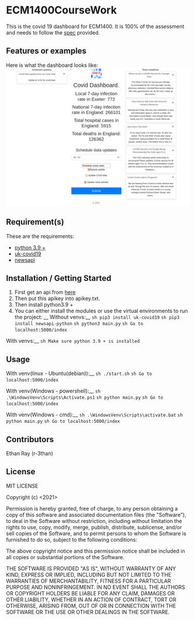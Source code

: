 # ECM1400CourseWork

This is the covid 19 dashboard for ECM1400. It is 100% of the assessment and needs to follow the [spec](https://github.com/r-3than/ECM1400CourseWork/blob/13ffd0a71cb45845f973258022094663d4f85d0d/CA-specification.pdf) provided.

## Features or examples

Here is what the dashboard looks like:
![Dash board photo](https://github.com/r-3than/ECM1400CourseWork/blob/3c38741270c0561ecaa0d0468866896806a4aa02/exampleDashboard.png)

## Requirement(s)

These are the requirements:
+ [python 3.9 +](www.python.org/downloads/release/python-399)
+ [uk-covid19](https://github.com/publichealthengland/coronavirus-dashboard-api-python-sdk)
+ [newsapi](https://newsapi.org/docs/client-libraries/python)

## Installation / Getting Started

1. First get an api from [here](https://newsapi.org/register)
2. Then put this apikey into apikey.txt.
3. Then install python3.9 +
4. You can either install the modules or use the virtual environments to run the project:
__
Without venvs:__
    ```sh pip3 install uk-covid19```
    ```sh pip3 install newsapi-python```
    ```sh python3 main.py```
    ```sh Go to localhost:5000/index```

With venvs:__
    ```sh Make sure python 3.9 + is installed```
## Usage

With venv(linux - Ubuntu(debian)):__
    ```sh ./start.sh```
    ```sh Go to localhost:5000/index```

With venv(Windows - powershell):__
    ```sh .\WindowsVenv\Scripts\Activate.ps1```
    ```sh python main.py```
    ```sh Go to localhost:5000/index```

With venv(Windows - cmd):__
    ```sh .\WindowsVenv\Scripts\activate.bat```
    ```sh python main.py```
    ```sh Go to localhost:5000/index```
## Contributors

Ethan Ray (r-3than)

## License

MIT LICENSE

Copyright (c) <2021> <Ethan Ray>

Permission is hereby granted, free of charge, to any person obtaining a copy
of this software and associated documentation files (the "Software"), to deal
in the Software without restriction, including without limitation the rights
to use, copy, modify, merge, publish, distribute, sublicense, and/or sell
copies of the Software, and to permit persons to whom the Software is
furnished to do so, subject to the following conditions:

The above copyright notice and this permission notice shall be included in all
copies or substantial portions of the Software.

THE SOFTWARE IS PROVIDED "AS IS", WITHOUT WARRANTY OF ANY KIND, EXPRESS OR
IMPLIED, INCLUDING BUT NOT LIMITED TO THE WARRANTIES OF MERCHANTABILITY,
FITNESS FOR A PARTICULAR PURPOSE AND NONINFRINGEMENT. IN NO EVENT SHALL THE
AUTHORS OR COPYRIGHT HOLDERS BE LIABLE FOR ANY CLAIM, DAMAGES OR OTHER
LIABILITY, WHETHER IN AN ACTION OF CONTRACT, TORT OR OTHERWISE, ARISING FROM,
OUT OF OR IN CONNECTION WITH THE SOFTWARE OR THE USE OR OTHER DEALINGS IN THE
SOFTWARE.

